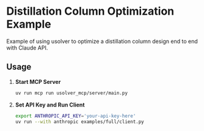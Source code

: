 # Distillation Column Optimization Example

Example of using usolver to optimize a distillation column design end to end with Claude API.

## Usage

1. **Start MCP Server**
   ```bash
   uv run mcp run usolver_mcp/server/main.py
   ```

2. **Set API Key and Run Client**
   ```bash
   export ANTHROPIC_API_KEY='your-api-key-here'
   uv run --with anthropic examples/full/client.py
   ``` 